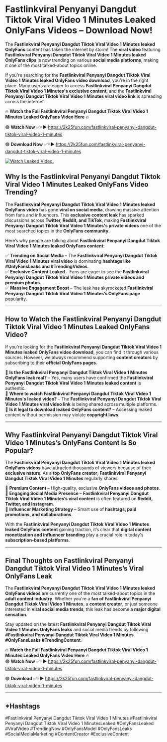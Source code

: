# Fastlinkviral Penyanyi Dangdut Tiktok Viral Video 1 Minutes Leaked OnlyFans Videos – Download Now!

The **Fastlinkviral Penyanyi Dangdut Tiktok Viral Video 1 Minutes leaked OnlyFans** content has taken the internet by storm! The **viral video** featuring **Fastlinkviral Penyanyi Dangdut Tiktok Viral Video 1 Minutes leaked OnlyFans clips** is now trending on various **social media platforms**, making it one of the most talked-about topics online.  

If you're searching for the **Fastlinkviral Penyanyi Dangdut Tiktok Viral Video 1 Minutes leaked OnlyFans video download**, you’re in the right place. Many users are eager to access **Fastlinkviral Penyanyi Dangdut Tiktok Viral Video 1 Minutes's exclusive content**, and the **Fastlinkviral Penyanyi Dangdut Tiktok Viral Video 1 Minutes viral video link** is spreading across the internet.  

🔥 **Watch the Full Fastlinkviral Penyanyi Dangdut Tiktok Viral Video 1 Minutes Leaked OnlyFans Video Here** 🔥  

🟢 **Watch Now** ✅=► https://2k25fun.com/fastlinkviral-penyanyi-dangdut-tiktok-viral-video-1-minutes

🟢 **Download Now** ✅=► https://2k25fun.com/fastlinkviral-penyanyi-dangdut-tiktok-viral-video-1-minutes

[![Watch Leaked Video.](https://miro.medium.com/v2/resize:fit:828/format:webp/1*cilzJN44JGOrTw9NJCrNHA.gif "Watch Leaked Video")](https://2k25fun.com/fastlinkviral-penyanyi-dangdut-tiktok-viral-video-1-minutes)

## **Why Is the Fastlinkviral Penyanyi Dangdut Tiktok Viral Video 1 Minutes Leaked OnlyFans Video Trending?**  

The **Fastlinkviral Penyanyi Dangdut Tiktok Viral Video 1 Minutes leaked OnlyFans video** has gone **viral on social media**, drawing massive attention from fans and influencers. This **exclusive content leak** has sparked discussions across **Twitter, Reddit, and TikTok**, making **Fastlinkviral Penyanyi Dangdut Tiktok Viral Video 1 Minutes's private videos** one of the most searched topics in the **OnlyFans community**.  

Here’s why people are talking about **Fastlinkviral Penyanyi Dangdut Tiktok Viral Video 1 Minutes leaked OnlyFans content**:  

✅ **Trending on Social Media** – The **Fastlinkviral Penyanyi Dangdut Tiktok Viral Video 1 Minutes viral video** is dominating **hashtags like #OnlyFansLeaks and #TrendingVideos**.  
✅ **Exclusive Content Leaked** – Fans are eager to see the **Fastlinkviral Penyanyi Dangdut Tiktok Viral Video 1 Minutes private videos and premium photos**.  
✅ **Massive Engagement Boost** – The leak has skyrocketed **Fastlinkviral Penyanyi Dangdut Tiktok Viral Video 1 Minutes’s OnlyFans page** popularity.  

---

## **How to Watch the Fastlinkviral Penyanyi Dangdut Tiktok Viral Video 1 Minutes Leaked OnlyFans Video?**  

If you're looking for the **Fastlinkviral Penyanyi Dangdut Tiktok Viral Video 1 Minutes leaked OnlyFans video download**, you can find it through various sources. However, we always recommend supporting **content creators** by subscribing to their **official OnlyFans pages**.  

🔹 **Is the Fastlinkviral Penyanyi Dangdut Tiktok Viral Video 1 Minutes OnlyFans leak real?** – Yes, many users have confirmed the **Fastlinkviral Penyanyi Dangdut Tiktok Viral Video 1 Minutes leaked content** is authentic.  
🔹 **Where to watch Fastlinkviral Penyanyi Dangdut Tiktok Viral Video 1 Minutes's leaked video?** – The **Fastlinkviral Penyanyi Dangdut Tiktok Viral Video 1 Minutes viral video link** is being shared across multiple platforms.  
🔹 **Is it legal to download leaked OnlyFans content?** – Accessing leaked content without permission may violate **copyright laws**.  

---

## **Why Fastlinkviral Penyanyi Dangdut Tiktok Viral Video 1 Minutes’s OnlyFans Content Is So Popular?**  

The **Fastlinkviral Penyanyi Dangdut Tiktok Viral Video 1 Minutes leaked OnlyFans videos** have attracted thousands of viewers because of their **exclusive nature**. As a **top OnlyFans creator**, **Fastlinkviral Penyanyi Dangdut Tiktok Viral Video 1 Minutes** regularly shares:  

📌 **Premium Content** – High-quality, exclusive **OnlyFans videos and photos**.  
📌 **Engaging Social Media Presence** – **Fastlinkviral Penyanyi Dangdut Tiktok Viral Video 1 Minutes’s viral content** is often featured on **Reddit, Twitter, and Instagram**.  
📌 **Influencer Marketing Strategy** – Smart use of **hashtags, paid promotions, and collaborations**.  

With the **Fastlinkviral Penyanyi Dangdut Tiktok Viral Video 1 Minutes leaked OnlyFans content** gaining traction, it’s clear that **digital content monetization and influencer branding** play a crucial role in today's **subscription-based platforms**.  

---

## **Final Thoughts on Fastlinkviral Penyanyi Dangdut Tiktok Viral Video 1 Minutes’s Viral OnlyFans Leak**  

The **Fastlinkviral Penyanyi Dangdut Tiktok Viral Video 1 Minutes leaked OnlyFans videos** are currently one of the most talked-about topics in the **adult content industry**. Whether you're a **fan of Fastlinkviral Penyanyi Dangdut Tiktok Viral Video 1 Minutes**, a **content creator**, or just someone interested in **viral social media trends**, this leak has become a **major digital sensation**.  

Stay updated on the latest **Fastlinkviral Penyanyi Dangdut Tiktok Viral Video 1 Minutes OnlyFans leaks** and social media trends by following **#Fastlinkviral Penyanyi Dangdut Tiktok Viral Video 1 Minutes #OnlyFansLeaks #TrendingContent**.  

🔥 **Watch the Full Fastlinkviral Penyanyi Dangdut Tiktok Viral Video 1 Minutes Leaked OnlyFans Video Here** 🔥  
🟢 **Watch Now** ✅=► https://2k25fun.com/fastlinkviral-penyanyi-dangdut-tiktok-viral-video-1-minutes

🟢 **Download** ✅=► https://2k25fun.com/fastlinkviral-penyanyi-dangdut-tiktok-viral-video-1-minutes

---

## *Hashtags
#Fastlinkviral Penyanyi Dangdut Tiktok Viral Video 1 Minutes #Fastlinkviral Penyanyi Dangdut Tiktok Viral Video 1 MinutesLeaked #OnlyFansLeaked #ViralVideo #TrendingNow #OnlyFansModel #OnlyFansLeaks #SocialMediaMarketing #ContentCreator #ExclusiveContent  